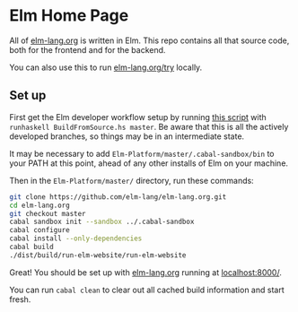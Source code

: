 # Elm Home Page

All of [elm-lang.org](http://elm-lang.org) is written in Elm. This repo
contains all that source code, both for the frontend and for the backend.

You can also use this to run [elm-lang.org/try](http://elm-lang.org/try)
locally.

## Set up

First get the Elm developer workflow setup by running [this script][bfs] with `runhaskell BuildFromSource.hs master`. Be aware that this is all the actively developed branches, so things may be in an intermediate state.

[bfs]: https://github.com/elm-lang/elm-platform/blob/master/installers/BuildFromSource.hs

It may be necessary to add `Elm-Platform/master/.cabal-sandbox/bin` to your PATH at this point, ahead of any other installs of Elm on your machine.

Then in the `Elm-Platform/master/` directory, run these commands:

```bash
git clone https://github.com/elm-lang/elm-lang.org.git
cd elm-lang.org
git checkout master
cabal sandbox init --sandbox ../.cabal-sandbox
cabal configure
cabal install --only-dependencies
cabal build
./dist/build/run-elm-website/run-elm-website
```

Great! You should be set up with [elm-lang.org](http://elm-lang.org/) running at
[localhost:8000/](http://localhost:8000/).

You can run `cabal clean` to clear out all cached build information and start fresh.
